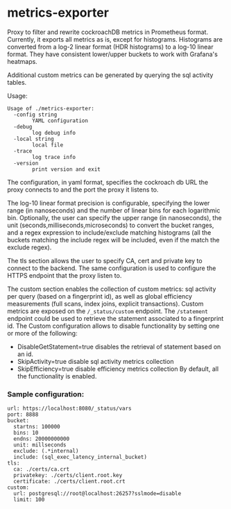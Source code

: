 # metrics-exporter

Proxy to filter and rewrite cockroachDB metrics in Prometheus format.
Currently, it exports all metrics as is, except for histograms.
Histograms are converted from a log-2 linear format (HDR histograms) to a log-10 linear format. 
They have consistent lower/upper buckets to work with Grafana's heatmaps.

Additional custom metrics can be generated by querying the sql activity tables.

Usage: 
```text
Usage of ./metrics-exporter:
  -config string
        YAML configuration
  -debug
        log debug info
  -local string
        local file
  -trace
        log trace info
  -version
        print version and exit
```
The configuration, in yaml format, specifies the cockroach db URL the proxy connects to and the port the proxy it listens to.

The log-10 linear format precision is configurable, specifying the lower range (in nanoseconds) and the number of linear bins for each logarithmic bin. 
Optionally, the user can specify the upper range (in nanoseconds), the unit (seconds,milliseconds,microseconds) to convert the bucket ranges, and a regex expression to include/exclude matching histograms (all the buckets matching the include regex will be included, even if the match the exclude regex).

The tls section allows the user to specify CA, cert and private key to connect to the backend. The same configuration is used to configure the HTTPS endpoint that the proxy listen to.

The custom section enables the collection of custom metrics: sql activity per query (based on a  fingerprint id), 
as well as global efficiency measurements (full scans, index joins, explicit transactions).
Custom metrics are exposed on the `/_status/custom` endpoint.
The `/statement` endpoint could be used to retrieve the statement associated to a fingerprint id.
The Custom configuration allows to disable functionality by setting one or more of the following:
* DisableGetStatement=true disables the retrieval of statement based on an id.
* SkipActivity=true disable sql activity metrics collection
* SkipEfficiency=true disable efficiency metrics collection
By default, all the functionality is enabled.
### Sample configuration:

```text
url: https://localhost:8080/_status/vars
port: 8888
bucket:
  startns: 100000 
  bins: 10 
  endns: 20000000000
  unit: millseconds 
  exclude: (.*internal)
  include: (sql_exec_latency_internal_bucket)
tls:
  ca: ./certs/ca.crt
  privatekey: ./certs/client.root.key
  certificate: ./certs/client.root.crt
custom:
  url: postgresql://root@localhost:26257?sslmode=disable
  limit: 100  
```

